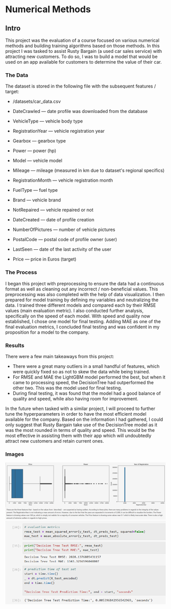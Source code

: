 # Numerical Methods

## Intro
This project was the evaluation of a course focused on various numerical methods and building training algorithms based on those methods. In this project I was tasked to assist Rusty Bargain (a used car sales service) with attracting new customers. To do so, I was to build a model that would be used on an app available for customers to determine the value of their car. 

### The Data

The dataset is stored in the following file with the subsequent features / target:

* /datasets/car_data.csv 

* DateCrawled — date profile was downloaded from the database
* VehicleType — vehicle body type
* RegistrationYear — vehicle registration year
* Gearbox — gearbox type
* Power — power (hp)
* Model — vehicle model
* Mileage — mileage (measured in km due to dataset's regional specifics)
* RegistrationMonth — vehicle registration month
* FuelType — fuel type
* Brand — vehicle brand
* NotRepaired — vehicle repaired or not
* DateCreated — date of profile creation
* NumberOfPictures — number of vehicle pictures
* PostalCode — postal code of profile owner (user)
* LastSeen — date of the last activity of the user
* Price — price in Euros (target)

### The Process

I began this project with preprocessing to ensure the data had a continuous format as well as cleaning out any incorrect / non-beneficial values. This preprocessing was also completed with the help of data visualization. I then prepared for model training by defining my variables and neutralizing the data. I trained three different models and compared each by their RMSE values (main evaluation metric). I also conducted further analysis, specifically on the speed of each model. With speed and quality now established, I chose one model for final testing. Adding MAE as one of the final evaluation metrics, I concluded final testing and was confident in my proposition for a model to the company.  

### Results

There were a few main takeaways from this project:

* There were a great many outliers in a small handful of features, which were quickly fixed so as not to skew the data while being trained. 
* For RMSE and MAE the LightGBM model performed the best, but when it came to processing speed, the DecisionTree had outperformed the other two. This was the model used for final testing.
* During final testing, it was found that the model had a good balance of quality and speed, while also having room for improvement. 

In the future when tasked with a similar project, I will proceed to further tune the hyperparameters in order to have the most efficient model available for the company. Based on the information I had gathered, I could only suggest that Rusty Bargain take use of the DecisionTree model as it was the most rounded in terms of quality and speed. This would be the most effective in assisting them with their app which will undoubtedly attract new customers and retain current ones.

### Images

![Image](image.png)
![Image](image-1.png) 